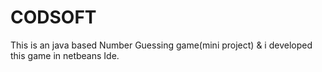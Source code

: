 # CODSOFT
This is an  java based Number Guessing game(mini project) & i developed this game in netbeans Ide.
